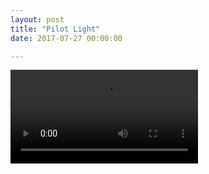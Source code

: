 ```yaml
---
layout: post
title: "Pilot Light"
date: 2017-07-27 00:00:00

---
```


<video class="image main" controls>
    <source src="/video/pilotlight1.mov" type="video/mp4">
    Your browser does not support the video tag.
</video>
